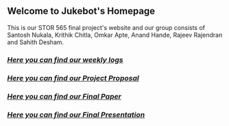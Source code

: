 ## Welcome to Jukebot's Homepage

This is our STOR 565 final project's website and our group consists of Santosh Nukala, Krithik Chitla, Omkar Apte, Anand Hande, Rajeev Rajendran and Sahith Desham.

### *[Here you can find our weekly logs](https://santoshnukala.github.io/jukebot/weeklylogs/)* 

### *[Here you can find our Project Proposal](https://santoshnukala.github.io/jukebot/proposal/)* 

### *[Here you can find our Final Paper](https://santoshnukala.github.io/jukebot/Jukebot_Final_Paper.pdf)* 

### *[Here you can find our Final Presentation](https://youtu.be/C_iYYHx3YAo)* 
